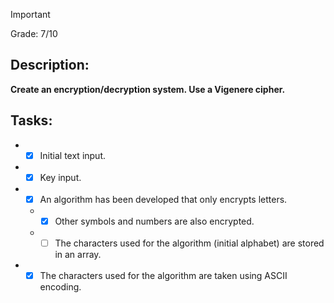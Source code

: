> [!IMPORTANT]
> Grade: 7/10
## Description:
**Create an encryption/decryption system. Use a Vigenere cipher.**
## Tasks:
- - [x] Initial text input.
- - [x] Key input.
- - [x] An algorithm has been developed that only encrypts letters.
   - - [x] Other symbols and numbers are also encrypted.
   - - [ ] The characters used for the algorithm (initial alphabet) are stored in an array.
- - [x] The characters used for the algorithm are taken using ASCII encoding.
